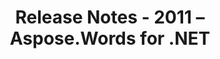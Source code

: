 ﻿---
title: Release Notes - 2011 – Aspose.Words for .NET
articleTitle: Release Notes - 2011
linktitle: Release Notes - 2011
description: "Release Notes - 2011 – learn about the latest updates and fixes."
type: docs
weight: 100
url: /net/release-notes-2011/
---


